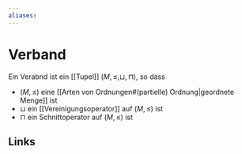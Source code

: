 ```yaml
---
aliases: 
---
```

# Verband 
Ein Verabnd ist ein [[Tupel]] $(M, \leq, \sqcup, \sqcap)$, so dass
- $(M,\leq)$ eine [[Arten von Ordnungen#(partielle) Ordnung|geordnete Menge]] ist
- $\sqcup$ ein [[Vereinigungsoperator]] auf $(M,\leq)$ ist
- $\sqcap$ ein Schnittoperator auf $(M,\leq)$ ist

## Links